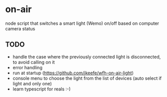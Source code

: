 # on-air

node script that switches a smart light (Wemo) on/off based on computer camera status

## TODO

- handle the case where the previously connected light is disconnected, to avoid calling on it
- error handling
- run at startup (https://github.com/jkeefe/wfh-on-air-light)
- console menu to choose the light from the list of devices (auto select if light and only one)
- learn typescript for reals :-)
  